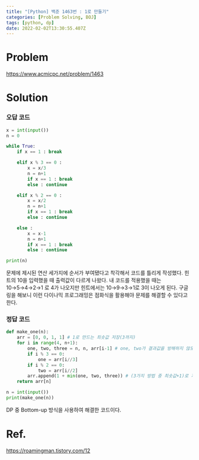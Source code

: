 ```yaml
---
title: "[Python] 백준 1463번 : 1로 만들기"
categories: [Problem Solving, BOJ]
tags: [python, dp]
date: 2022-02-02T13:30:55.407Z
---
```

# Problem
<https://www.acmicpc.net/problem/1463>

# Solution
### 오답 코드
```python
x = int(input())
n = 0

while True:
    if x == 1 : break

    elif x % 3 == 0 :
        x = x/3
        n = n+1
        if x == 1 : break
        else : continue

    elif x % 2 == 0 :
        x = x/2
        n = n+1
        if x == 1 : break
        else : continue

    else :
        x = x-1
        n = n+1
        if x == 1 : break
        else : continue

print(n)
```
문제에 제시된 연산 세가지에 순서가 부여됐다고 착각해서 코드를 틀리게 작성했다.
힌트의 10을 입력했을 때 출력값이 다르게 나왔다.
내 코드를 적용했을 때는 10→5→4→2→1 로 4가 나오지만 힌트에서는 10→9→3→1로 3이 나오게 된다.
구글링을 해보니 이런 다이나믹 프로그래밍은 점화식을 활용해야 문제를 해결할 수 있다고 한다.

### 정답 코드
```python
def make_one(n):
    arr = [0, 0, 1, 1] # 1로 만드는 최솟값 저장(3까지)
    for i in range(4, n+1):
        one, two, three = n, n, arr[i-1] # one, two가 결과값을 방해하지 않도록 n으로
        if i % 3 == 0:
            one = arr[i//3]
        if i % 2 == 0:
            two = arr[i//2]
        arr.append(1 + min(one, two, three)) # (3가지 방법 중 최솟값+1)로 저장
    return arr[n]

n = int(input())
print(make_one(n))
```

DP 중 Bottom-up 방식을 사용하여 해결한 코드이다.


# Ref.
<https://roamingman.tistory.com/12>